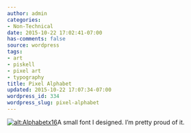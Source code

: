 ```yaml
---
author: admin
categories:
- Non-Technical
date: 2015-10-22 17:02:41-07:00
has-comments: false
source: wordpress
tags:
- art
- piskell
- pixel art
- typography
title: Pixel Alphabet
updated: 2015-10-22 17:07:34-07:00
wordpress_id: 334
wordpress_slug: pixel-alphabet
---
```

[![alt:Alphabetx16](../wp-content/uploads/2015/10/Alphabetx16-e1445558843487.png)](../wp-content/uploads/2015/10/Alphabetx16.png)A small font I designed. I’m pretty proud of it.
